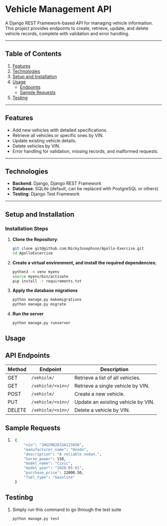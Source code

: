 # Vehicle Management API

A Django REST Framework-based API for managing vehicle information. This project provides endpoints to create, retrieve, update, and delete vehicle records, complete with validation and error handling.

---

## **Table of Contents**

1. [Features](#features)
2. [Technologies](#technologies)
3. [Setup and Installation](#setup-and-installation)
4. [Usage](#usage)
   - [Endpoints](#endpoints)
   - [Sample Requests](#sample-requests)
5. [Testing](#testing)

---

## **Features**

- Add new vehicles with detailed specifications.
- Retrieve all vehicles or specific ones by VIN.
- Update existing vehicle details.
- Delete vehicles by VIN.
- Error handling for validation, missing records, and malformed requests.

---

## **Technologies**

- **Backend**: Django, Django REST Framework
- **Database**: SQLite (default, can be replaced with PostgreSQL or others)
- **Testing**: Django Test Framework
---

## **Setup and Installation**

### Installation Steps

1. **Clone the Repository**:
   ```bash
   git clone git@github.com:NickyJosephson/Apollo-Exercise.git
   cd ApolloExcercise
2. **Create a virtual environment, and install the required dependencies**;
    ```bash
    python3 -m venv myenv
    source myenv/bin/activate
    pip install -r requirements.txt
3. **Apply the database migrations**
    ```bash
    python manage.py makemigrations
    python manage.py migrate
4. **Run the server**
    ```bash
    python manage.py runserver

## **Usage**
## API Endpoints

| Method | Endpoint        | Description                           |
|--------|------------------|---------------------------------------|
| GET    | `/vehicle/`      | Retrieve a list of all vehicles.      |
| GET    | `/vehicle/<vin>/`| Retrieve a single vehicle by VIN.     |
| POST   | `/vehicle/`      | Create a new vehicle.                 |
| PUT    | `/vehicle/<vin>/`| Update an existing vehicle by VIN.    |
| DELETE | `/vehicle/<vin>/`| Delete a vehicle by VIN.              |

## **Sample Requests**
1. ```bash
    {
        "vin": "1HGCM82633A123456",
        "manufacturer_name": "Honda",
        "description": "A reliable sedan.",
        "horse_power": 158,
        "model_name": "Civic",
        "model_year": "2020-05-01",
        "purchase_price": 22000.50,
        "fuel_type": "Gasoline"
    }


## **Testinbg**

1. Simply run this command to go through the test suite
    ```bash
    python manage.py test

    
